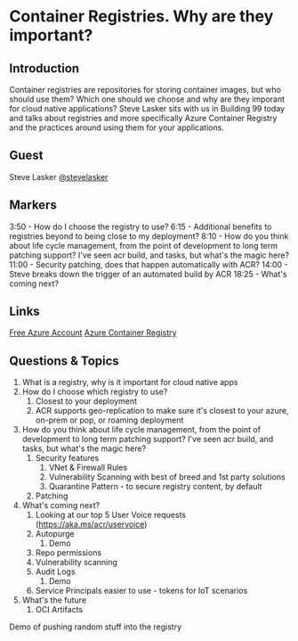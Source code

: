 # Container Registries. Why are they important?

## Introduction

Container registries are repositories for storing container images, but who should use them? Which one should we choose and why are they imporant for cloud native applications? Steve Lasker sits with us in Building 99 today and talks about registries and more specifically Azure Container Registry and the practices around using them for your applications.


## Guest

Steve Lasker [@stevelasker](https://twitter.com/stevelasker)


## Markers 

3:50 - How do I choose the registry to use?
6:15 - Additional benefits to registries beyond to being close to my deployment?
8:10 - How do you think about life cycle management, from the point of development to long term patching support? I've seen acr build, and tasks, but what's the magic here?
11:00 - Security patching, does that happen automatically with ACR?
14:00 - Steve breaks down the trigger of an automated build by ACR
18:25 - What's coming next?

## Links

[Free Azure Account](https://aka.ms/cldntvshw/freeazure) 
[Azure Container Registry](https://aka.ms/cldntvshw/acr)


## Questions & Topics

1.  What is a registry, why is it important for cloud native apps
2.  How do I choose which registry to use?
    1.  Closest to your deployment
    2.  ACR supports geo-replication to make sure it's closest to your azure, on-prem or pop, or roaming deployment
3.  How do you think about life cycle management, from the point of development to long term patching support? I've seen acr build, and tasks, but what's the magic here?
    1.  Security features
        1.  VNet & Firewall Rules
        2.  Vulnerability Scanning with best of breed and 1st party solutions
        3.  Quarantine Pattern - to secure registry content, by default
    2.  Patching
4.  What's coming next?
    1.  Looking at our top 5 User Voice requests (https://aka.ms/acr/uservoice)
    2.  Autopurge
        1.  Demo
    3.  Repo permissions
    4.  Vulnerability scanning
    5.  Audit Logs
        1.  Demo
    6.  Service Principals easier to use - tokens for IoT scenarios
5.  What's the future
    1.  OCI Artifacts

Demo of pushing random stuff into the registry
